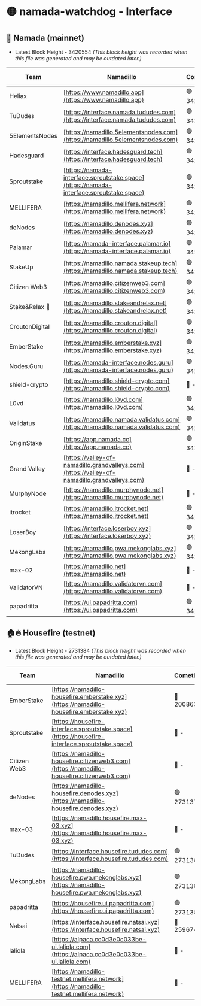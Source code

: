 # 🟡 namada-watchdog - Interface

## 🚀 Namada (mainnet)
- Latest Block Height - 3420554 *(This block height was recorded when this file was generated and may be outdated later.)*

| Team | Namadillo | CometBFT | Indexer | MASP Indexer |
|-|-|-|-|-|
| Heliax | [https://www.namadillo.app](https://www.namadillo.app) | 🟢 3420516 | 🟢 3420516 | 🟢 3420516 |
| TuDudes | [https://interface.namada.tududes.com](https://interface.namada.tududes.com) | 🟢 3420517 | 🟢 3420517 | 🟢 3420517 |
| 5ElementsNodes | [https://namadillo.5elementsnodes.com](https://namadillo.5elementsnodes.com) | 🟢 3420517 | 🟢 3420517 | 🟢 3420517 |
| Hadesguard | [https://interface.hadesguard.tech](https://interface.hadesguard.tech) | 🟢 3420517 | 🟢 3420517 | 🟢 3420517 |
| Sproutstake | [https://namada-interface.sproutstake.space](https://namada-interface.sproutstake.space) | 🟢 3420518 | 🟢 3420518 | 🟢 3420518 |
| MELLIFERA | [https://namadillo.mellifera.network](https://namadillo.mellifera.network) | 🟢 3420519 | 🟢 3420519 | 🟢 3420518 |
| deNodes | [https://namadillo.denodes.xyz](https://namadillo.denodes.xyz) | 🟢 3420519 | 🟢 3420519 | 🟢 3420519 |
| Palamar | [https://namada-interface.palamar.io](https://namada-interface.palamar.io) | 🟢 3420520 | 🟢 3420520 | 🟢 3420520 |
| StakeUp | [https://namadillo.namada.stakeup.tech](https://namadillo.namada.stakeup.tech) | 🟢 3420521 | 🟢 3420521 | 🟢 3420521 |
| Citizen Web3 | [https://namadillo.citizenweb3.com](https://namadillo.citizenweb3.com) | 🟢 3420521 | 🟢 3420521 | 🟢 3420522 |
| Stake&Relax 🦥 | [https://namadillo.stakeandrelax.net](https://namadillo.stakeandrelax.net) | 🟢 3420522 | 🟢 3420522 | 🟢 3420522 |
| CroutonDigital | [https://namadillo.crouton.digital](https://namadillo.crouton.digital) | 🟢 3420523 | 🟢 3420523 | 🟢 3420523 |
| EmberStake | [https://namadillo.emberstake.xyz](https://namadillo.emberstake.xyz) | 🟢 3420523 | 🟢 3420523 | 🟢 3420523 |
| Nodes.Guru | [https://namada-interface.nodes.guru](https://namada-interface.nodes.guru) | 🟢 3420524 | 🟢 3420524 | 🟢 3420524 |
| shield-crypto | [https://namadillo.shield-crypto.com](https://namadillo.shield-crypto.com) | 🔴 - | 🔴 - | 🔴 - |
| L0vd | [https://namadillo.l0vd.com](https://namadillo.l0vd.com) | 🟢 3420530 | 🟢 3420530 | 🟢 3420530 |
| Validatus | [https://namadillo.namada.validatus.com](https://namadillo.namada.validatus.com) | 🟢 3420531 | 🟢 3420531 | 🟢 3420531 |
| OriginStake | [https://app.namada.cc](https://app.namada.cc) | 🟢 3420531 | 🟢 3420531 | 🟢 3420531 |
| Grand Valley | [https://valley-of-namadillo.grandvalleys.com](https://valley-of-namadillo.grandvalleys.com) | 🔴 - | 🔴 - | 🔴 - |
| MurphyNode | [https://namadillo.murphynode.net](https://namadillo.murphynode.net) | 🔴 - | 🔴 - | 🔴 - |
| itrocket | [https://namadillo.itrocket.net](https://namadillo.itrocket.net) | 🟢 3420548 | 🟢 3420548 | 🟢 3420548 |
| LoserBoy | [https://interface.loserboy.xyz](https://interface.loserboy.xyz) | 🟢 3420549 | 🟢 3420548 | 🟢 3420548 |
| MekongLabs | [https://namadillo.pwa.mekonglabs.xyz](https://namadillo.pwa.mekonglabs.xyz) | 🟢 3420549 | 🟢 3420549 | 🟢 3420549 |
| max-02 | [https://namadillo.net](https://namadillo.net) | 🔴 - | 🔴 - | 🔴 - |
| ValidatorVN | [https://namadillo.validatorvn.com](https://namadillo.validatorvn.com) | 🔴 - | 🔴 - | 🔴 - |
| papadritta | [https://ui.papadritta.com](https://ui.papadritta.com) | 🟢 3420554 | 🟢 3420555 | 🔴 - |

## 🏠🔥 Housefire (testnet)
- Latest Block Height - 2731384 *(This block height was recorded when this file was generated and may be outdated later.)*

| Team | Namadillo | CometBFT | Indexer | MASP Indexer |
|-|-|-|-|-|
| EmberStake | [https://namadillo-housefire.emberstake.xyz](https://namadillo-housefire.emberstake.xyz) | 🔴 2008636 | 🔴 - | 🔴 - |
| Sproutstake | [https://housefire-interface.sproutstake.space](https://housefire-interface.sproutstake.space) | 🔴 - | 🔴 - | 🔴 - |
| Citizen Web3 | [https://namadillo-housefire.citizenweb3.com](https://namadillo-housefire.citizenweb3.com) | 🔴 - | 🔴 - | 🔴 - |
| deNodes | [https://namadillo-housefire.denodes.xyz](https://namadillo-housefire.denodes.xyz) | 🟢 2731374 | 🟢 2731374 | 🟢 2731374 |
| max-03 | [https://namadillo.housefire.max-03.xyz](https://namadillo.housefire.max-03.xyz) | 🔴 - | 🔴 - | 🔴 - |
| TuDudes | [https://interface.housefire.tududes.com](https://interface.housefire.tududes.com) | 🟢 2731383 | 🟢 2731383 | 🟢 2731383 |
| MekongLabs | [https://namadillo-housefire.pwa.mekonglabs.xyz](https://namadillo-housefire.pwa.mekonglabs.xyz) | 🟢 2731383 | 🟢 2731383 | 🟢 2731383 |
| papadritta | [https://housefire.ui.papadritta.com](https://housefire.ui.papadritta.com) | 🟢 2731384 | 🟢 2731384 | 🟢 2731384 |
| Natsai | [https://interface.housefire.natsai.xyz](https://interface.housefire.natsai.xyz) | 🔴 2596741 | 🔴 2596741 | 🔴 2596741 |
| laliola | [https://alpaca.cc0d3e0c033be-ui.laliola.com](https://alpaca.cc0d3e0c033be-ui.laliola.com) | 🔴 - | 🔴 - | 🔴 - |
| MELLIFERA | [https://namadillo-testnet.mellifera.network](https://namadillo-testnet.mellifera.network) | 🔴 - | 🟢 2731387 | 🔴 2607259 |

